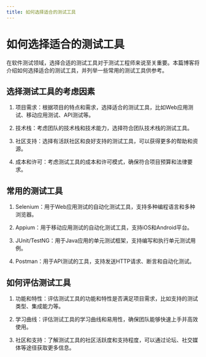 ```yaml
---
title: 如何选择适合的测试工具
---
```


# 如何选择适合的测试工具

在软件测试领域，选择合适的测试工具对于测试工程师来说至关重要。本篇博客将介绍如何选择适合的测试工具，并列举一些常用的测试工具供参考。

## 选择测试工具的考虑因素

1. 项目需求：根据项目的特点和需求，选择适合的测试工具，比如Web应用测试、移动应用测试、API测试等。

2. 技术栈：考虑团队的技术栈和技术能力，选择符合团队技术栈的测试工具。

3. 社区支持：选择有活跃社区和良好支持的测试工具，可以获得更多的帮助和资源。

4. 成本和许可：考虑测试工具的成本和许可模式，确保符合项目预算和法律要求。

## 常用的测试工具

1. Selenium：用于Web应用测试的自动化测试工具，支持多种编程语言和多种浏览器。

2. Appium：用于移动应用测试的自动化测试工具，支持iOS和Android平台。

3. JUnit/TestNG：用于Java应用的单元测试框架，支持编写和执行单元测试用例。

4. Postman：用于API测试的工具，支持发送HTTP请求、断言和自动化测试。

## 如何评估测试工具

1. 功能和特性：评估测试工具的功能和特性是否满足项目需求，比如支持的测试类型、集成能力等。

2. 学习曲线：评估测试工具的学习曲线和易用性，确保团队能够快速上手并高效使用。

3. 社区和支持：了解测试工具的社区活跃度和支持程度，可以通过论坛、社交媒体等途径获取更多信息。
